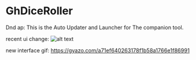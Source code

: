 # GhDiceRoller
Dnd ap: This is the Auto Updater and Launcher for The companion tool. 

recent ui change: ![alt text](https://cdn.discordapp.com/attachments/498419385552076820/580280423402307594/unknown.png)

new interface gif: https://gyazo.com/a71ef640263178f1b58a1766e1f86991
